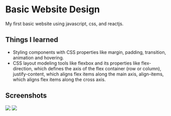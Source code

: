 # Basic Website Design

My first basic website using javascript, css, and reactjs.

## Things I learned

<ul>
    <li>Styling components with CSS properties like margin, padding, transition, animation and hovering.</li>
    <li>CSS layout modeling tools like flexbox and its properties like flex-direction, which defines the axis of the flex container (row or column), justify-content, which aligns flex items along the main axis, align-items, which  aligns flex items along the cross axis.</li>
</ul>

## Screenshots
<img src="./src/assets/Screenshot 2024-02-29 at 8.19.12 PM.png">
<img src="./src/assets/Screenshot 2024-02-29 at 8.19.21 PM.png">

